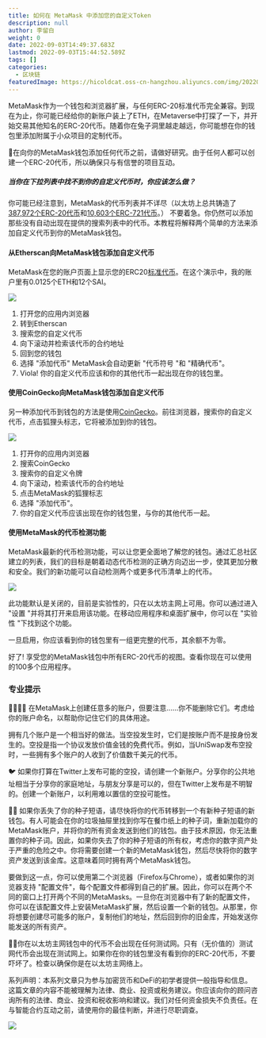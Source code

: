 ```yaml
---
title: 如何在 MetaMask 中添加您的自定义Token
description: null
author: 李留白
weight: 0
date: 2022-09-03T14:49:37.683Z
lastmod: 2022-09-03T15:44:52.589Z
tags: []
categories:
  - 区块链
featuredImage: https://hicoldcat.oss-cn-hangzhou.aliyuncs.com/img/20220903225218.png
---
```


MetaMask作为一个钱包和浏览器扩展，与任何ERC-20标准代币完全兼容。到现在为止，你可能已经给你的新账户装上了ETH，在Metaverse中打探了一下，并开始交易其他知名的ERC-20代币。随着你在兔子洞里越走越远，你可能想在你的钱包里添加附属于小众项目的定制代币。

🚨在向你的MetaMask钱包添加任何代币之前，请做好研究。由于任何人都可以创建一个ERC-20代币，所以确保只与有信誉的项目互动。

#####  当你在下拉列表中找不到你的自定义代币时，你应该怎么做？

你可能已经注意到，MetaMask的代币列表并不详尽（以太坊上总共铸造了[387,972个ERC-20代币](https://etherscan.io/tokens)和[10,603个ERC-721代币](https://etherscan.io/tokens-nft)。） 不要着急。你仍然可以添加那些没有自动出现在提供的搜索列表中的代币。本教程将解释两个简单的方法来添加自定义代币到你的MetaMask钱包。

#### 从Etherscan向MetaMask钱包添加自定义代币

MetaMask在您的账户页面上显示您的ERC20[标准代币](https://ethereum.org/en/developers/docs/standards/tokens/erc-20/)。在这个演示中，我的账户里有0.0125个ETH和12个SAI。

![](https://hicoldcat.oss-cn-hangzhou.aliyuncs.com/img/metamask-mobile-featured.gif)

1. 打开您的应用内浏览器
2. 转到Etherscan
3. 搜索您的自定义代币
4. 向下滚动并检索该代币的合约地址
5. 回到您的钱包
6. 选择 "添加代币"
   MetaMask会自动更新 "代币符号 "和 "精确代币"。
7. Viola! 你的自定义代币应该和你的其他代币一起出现在你的钱包里。

#### 使用CoinGecko向MetaMask钱包添加自定义代币

另一种添加代币到钱包的方法是使用[CoinGecko](https://twitter.com/coingecko/status/1358724757110276099)。前往浏览器，搜索你的自定义代币，点击狐狸头标志，它将被添加到你的钱包。

![](https://hicoldcat.oss-cn-hangzhou.aliyuncs.com/img/MM-Series.gif)

1. 打开你的应用内浏览器
2. 搜索CoinGecko
3. 搜索你的自定义令牌
4. 向下滚动，检索该代币的合约地址
5. 点击MetaMask的狐狸标志
6. 选择 "添加代币"。
7. 你的自定义代币应该出现在你的钱包里，与你的其他代币一起。

#### 使用MetaMask的代币检测功能

MetaMask最新的代币检测功能，可以让您更全面地了解您的钱包。通过汇总社区建立的列表，我们的目标是朝着动态代币检测的正确方向迈出一步，使其更加分散和安全。我们的新功能可以自动检测两个或更多代币清单上的代币。

![](https://hicoldcat.oss-cn-hangzhou.aliyuncs.com/img/20220903225508.png)

此功能默认是关闭的，目前是实验性的，只在以太坊主网上可用。你可以通过进入 "设置 "并将其打开来启用该功能。在移动应用程序和桌面扩展中，你可以在 "实验性 "下找到这个功能。

一旦启用，你应该看到你的钱包里有一组更完整的代币，其余额不为零。

好了! 享受您的MetaMask钱包中所有ERC-20代币的视图。查看你现在可以使用的100多个应用程序。

### 专业提示

🦊🦊🦊🦊 在MetaMask上创建任意多的账户，但要注意......你不能删除它们。考虑给你的账户命名，以帮助你记住它们的具体用途。

拥有几个账户是一个相当好的做法。当空投发生时，它们是按账户而不是按身份发生的。空投是指一个协议发放价值金钱的免费代币。例如，当UniSwap发布空投时，一些拥有多个账户的人收到了价值数千美元的代币。

🐦 如果你打算在Twitter上发布可能的空投，请创建一个新账户。分享你的公共地址相当于分享你的家庭地址，与朋友分享是可以的，但在Twitter上发布是不明智的。创建一个新账户，以利用难以置信的空投可能性。

🤙🏾 如果你丢失了你的种子短语，请尽快将你的代币转移到一个有新种子短语的新钱包。有人可能会在你的垃圾抽屉里找到你写在餐巾纸上的种子词，重新加载你的MetaMask账户，并将你的所有资金发送到他们的钱包。由于技术原因，你无法重置你的种子词。因此，如果你失去了你的种子短语的所有权，考虑你的数字资产处于严重的危险之中。你将需要创建一个新的MetaMask钱包，然后尽快将你的数字资产发送到该金库。这意味着同时拥有两个MetaMask钱包。

要做到这一点，你可以使用第二个浏览器（Firefox与Chrome），或者如果你的浏览器支持 "配置文件"，每个配置文件都得到自己的扩展。因此，你可以在两个不同的窗口上打开两个不同的MetaMasks。一旦你在浏览器中有了新的配置文件，你可以在该配置文件上安装MetaMask扩展，然后设置一个新的钱包。从那里，你将想要创建尽可能多的账户，复制他们的地址，然后回到你的旧金库，开始发送你能发送的所有资产。

☝🏾你在以太坊主网钱包中的代币不会出现在任何测试网。只有（无价值的）测试网代币会出现在测试网上。如果你在你的钱包里没有看到你的ERC-20代币，不要吓坏了。检查以确保你是在以太坊主网络上。

系列声明：本系列文章只为参与加密货币和DeFi的初学者提供一般指导和信息。这篇文章的内容不能被理解为法律、商业、投资或税务建议。你应该向你的顾问咨询所有的法律、商业、投资和税收影响和建议。我们对任何资金损失不负责任。在与智能合约互动之前，请使用你的最佳判断，并进行尽职调查。

![](https://hicoldcat.oss-cn-hangzhou.aliyuncs.com/img/my.png)
